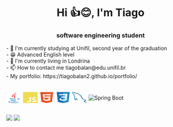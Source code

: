 
<h1 align="center">Hi 👍😊, I'm Tiago</h1>
<h3 align="center">software engineering student</h3>
- 📘 I'm currently studying at Unifil, second year of the graduation
<br>
- 😁 Advanced English level
<br>
- 🏬 I'm currently living in Londrina
<br>
- 📫 How to contact me tiagobalan@edu.unifil.br
<br>
- My portfolio: https://tiagobalan2.github.io/portfolio/
<br>
<br>


<div style="display: inline_block"><br>
    <img align="center" alt="Rafa-Python" height="30" width="40" src="https://raw.githubusercontent.com/devicons/devicon/master/icons/java/java-original.svg">
  <img align="center" alt="Rafa-Js" height="30" width="40" src="https://raw.githubusercontent.com/devicons/devicon/master/icons/javascript/javascript-plain.svg">
  <img align="center" alt="Rafa-HTML" height="30" width="40" src="https://raw.githubusercontent.com/devicons/devicon/master/icons/html5/html5-original.svg">
  <img align="center" alt="Rafa-CSS" height="30" width="40" src="https://raw.githubusercontent.com/devicons/devicon/master/icons/css3/css3-original.svg">
  <img align="center" alt="Rafa-Csharp" height="30" width="40" src="https://raw.githubusercontent.com/devicons/devicon/master/icons/mysql/mysql-original.svg">
<img align="center" alt="Spring Boot" height="30" width="40" src="https://raw.githubusercontent.com/devicons/devicon/master/icons/springboot/springboot-original.svg">

</div>
<br>
<div> 
  

 <a href="mailto:tiagobalan@edu.unifil.br" target="_blank"><img src="https://img.shields.io/badge/-Gmail-%23333?style=for-the-badge&logo=gmail&logoColor=white" target="_blank"></a>
<a href="https://www.linkedin.com/in/tiago-balan-ld15" target="_blank"><img src="https://img.shields.io/badge/-LinkedIn-%230077B5?style=for-the-badge&logo=linkedin&logoColor=white" target="_blank"></a>


</div>
